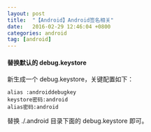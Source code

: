 ```yaml
---
layout: post
title:  "【Android】Android签名相关"
date:   2016-02-29 12:46:04 +0800
categories: android
tag: [android]
---
```


#### 替换默认的 debug.keystore

新生成一个 debug.keystore，关键配置如下：

    alias :androiddebugkey
    keystore密码:android
    alias密码:android
    
替换 ./.android 目录下面的 debug.keystore 即可。



